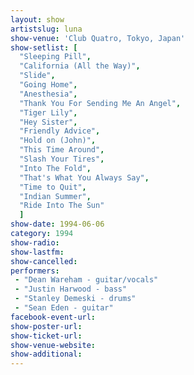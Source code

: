 ```yaml
---
layout: show
artistslug: luna
show-venue: 'Club Quatro, Tokyo, Japan'
show-setlist: [
  "Sleeping Pill",
  "California (All the Way)",
  "Slide",
  "Going Home",
  "Anesthesia",
  "Thank You For Sending Me An Angel",
  "Tiger Lily",
  "Hey Sister",
  "Friendly Advice",
  "Hold on (John)",
  "This Time Around",
  "Slash Your Tires",
  "Into The Fold",
  "That's What You Always Say",
  "Time to Quit",
  "Indian Summer",
  "Ride Into The Sun"
  ]
show-date: 1994-06-06
category: 1994
show-radio: 
show-lastfm: 
show-cancelled: 
performers: 
 - "Dean Wareham - guitar/vocals"
 - "Justin Harwood - bass"
 - "Stanley Demeski - drums"
 - "Sean Eden - guitar"
facebook-event-url: 
show-poster-url: 
show-ticket-url: 
show-venue-website: 
show-additional: 
---
```



